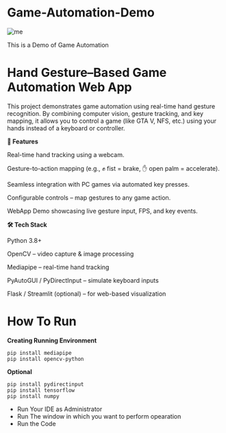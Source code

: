 

# Game-Automation-Demo
![me](https://github.com/shashankanand13monu/Game-Automation/blob/master/gta_game_demo.gif)
<!-- <img src = "https://github.com/shashankanand13monu/Game-Automation/blob/master/gta_game_demo.gif"> -->
This is a Demo of Game Automation

# **Hand Gesture–Based Game Automation Web App**

This project demonstrates game automation using real-time hand gesture recognition. By combining computer vision, gesture tracking, and key mapping, it allows you to control a game (like GTA V, NFS, etc.) using your hands instead of a keyboard or controller.

**📌 Features**

Real-time hand tracking using a webcam.

Gesture-to-action mapping (e.g., ✊ fist = brake, ✋ open palm = accelerate).

Seamless integration with PC games via automated key presses.

Configurable controls – map gestures to any game action.

WebApp Demo showcasing live gesture input, FPS, and key events.

**🛠️ Tech Stack**

Python 3.8+

OpenCV – video capture & image processing

Mediapipe – real-time hand tracking

PyAutoGUI / PyDirectInput – simulate keyboard inputs

Flask / Streamlit (optional) – for web-based visualization
# How To Run
**Creating Running Environment**
```
pip install mediapipe
pip install opencv-python
```
**Optional**
```
pip install pydirectinput
pip install tensorflow
pip install numpy
```
- Run Your IDE as Administrator
- Run The window in which you want to perform opearation
- Run the Code


